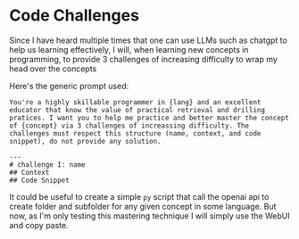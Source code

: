 # Code Challenges

Since I have heard multiple times that one can use LLMs such as chatgpt to help us learning effectively, I will, when learning new concepts in programming, to provide 3 challenges of increasing difficulty to wrap my head over the concepts

Here's the generic prompt used:

```
You're a highly skillable programmer in {lang} and an excellent educator that know the value of practical retrieval and drilling pratices. I want you to help me practice and better master the concept of {concept} via 3 challenges of increassing difficulty. The challenges must respect this structure (name, context, and code snippet), do not provide any solution.

---
# challenge I: name
## Context
## Code Snippet

```

It could be useful to create a simple `py` script that call the openai api to create folder and subfolder for any given concept in some language.
But now, as I'm only testing this mastering technique I will simply use the WebUI and copy paste.
